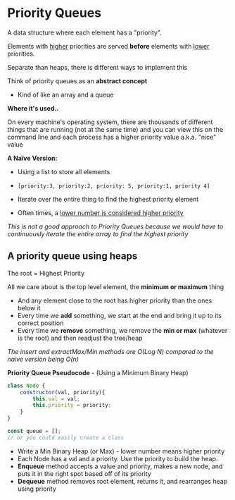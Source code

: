 # Priority Queues

A data structure where each element has a "priority".

Elements with <u>higher</u> priorities are served **before** elements with <u>lower</u> priorities. 



Separate than heaps, there is different ways to implement this 

Think of priority queues as an **abstract concept**

- Kind of like an array and a queue 



**Where it's used..**

On every machine's operating system, there are thousands of different things that are running (not at the same time) and you can view this on the command line and each process has a higher priority value a.k.a. "nice" value



**A Naïve Version:**

- Using a list to store all elements

- ```
  [priority:3, priority:2, priority: 5, priority:1, priority 4]
  ```

- Iterate over the entire thing to find the highest priority element 

- Often times, a <u>lower number is considered higher priority</u> 

*This is not a good approach to Priority Queues because we would have to continuously iterate the entire array to find the highest priority*



## A priority queue using heaps 

The root = Highest Priority

All we care about is the top level element, the **minimum or maximum** thing

- And any element close to the root has higher priority than the ones below it
- Every time we **add** something, we start at the end and bring it up to its correct position
- Every time we **remove** something, we remove the **min or max** (whatever is the root) and then readjust the tree/heap

*The insert and extractMax/Min methods are O(Log N) compared to the naive version being O(n)*





**Priority Queue Pseudocode**  - (Using a Minimum Binary Heap)

```js
class Node {
    constructor(val, priority){
        this.val = val;
        this.priority = priority;
    }
}

const queue = [];
// or you could easily create a class
```



- Write a Min Binary Heap (or Max) - lower number means higher priority
- Each Node has a val and a priority. Use the priority to build the heap.
- **Enqueue** method accepts a value and priority, makes a new node, and puts it in the right spot based off of its priority
- **Dequeue** method removes root element, returns it, and rearranges heap using priority 

